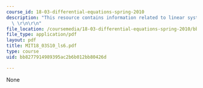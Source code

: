 ```yaml
---
course_id: 18-03-differential-equations-spring-2010
description: "This resource contains information related to linear systems of ODE's.\
  \ \r\n\r\n"
file_location: /coursemedia/18-03-differential-equations-spring-2010/bb8277914989395ac2b6b012bb80426d_MIT18_03S10_ls6.pdf
file_type: application/pdf
layout: pdf
title: MIT18_03S10_ls6.pdf
type: course
uid: bb8277914989395ac2b6b012bb80426d

---
```

None